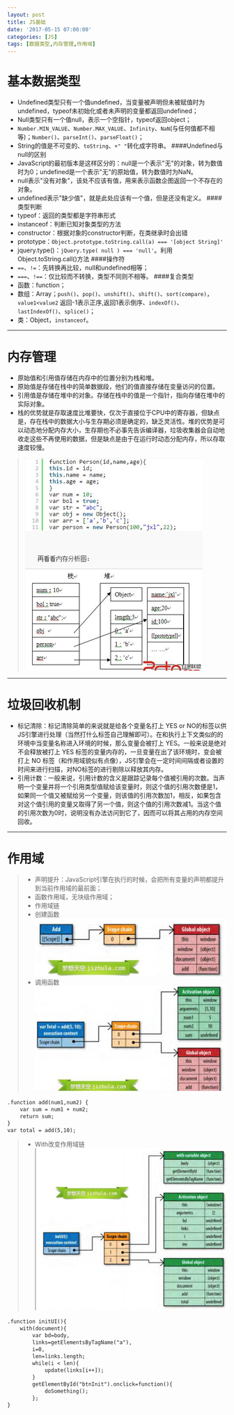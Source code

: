 ```yaml
---
layout: post
title: JS基础
date: '2017-05-15 07:00:00'
categories: [JS]
tags: [数据类型,内存管理,作用域]
---
```


# 基本数据类型
* Undefined类型只有一个值undefined，当变量被声明但未被赋值时为undefined，typeof未初始化或者未声明的变量都返回undefined；
* Null类型只有一个值null，表示一个空指针，typeof返回object；
* `Number.MIN_VALUE`、`Number.MAX_VALUE`、`Infinity`、`NaN`(与任何值都不相等)；`Number()`、`parseInt()`、`parseFloat()`；
* String的值是不可变的、`toString`、`+" "`转化成字符串。
####Undefined与null的区别
* JavaScript的最初版本是这样区分的：null是一个表示"无"的对象，转为数值时为0；undefined是一个表示"无"的原始值，转为数值时为NaN。
* null表示"没有对象"，该处不应该有值，用来表示函数企图返回一个不存在的对象。
* undefined表示"缺少值"，就是此处应该有一个值，但是还没有定义。
####类型判断
* typeof：返回的类型都是字符串形式
* instanceof：判断已知对象类型的方法
* constructor：根据对象的constructor判断，在类继承时会出错
* prototype：`Object.prototype.toString.call(a) === '[object String]'`
* jquery.type()：`jQuery.type( null ) === 'null'`。利用Object.toString.call()方法
####操作符
* `==`、`!=`：先转换再比较，null和undefined相等；
* `===`、`!==`：仅比较而不转换，类型不同则不相等。
####复合类型
* 函数：function；
* 数组：Array；`push()`、`pop()`、`unshift()`、`shift()`、`sort(compare)`，`value1<value2` 返回-1表示正序,返回1表示倒序、`indexOf()`、`lastIndexOf()`、`splice()`；
* 类：Object，`instanceof`。

---
# 内存管理
* 原始值和引用值存储在内存中的位置分别为栈和堆。
* 原始值是存储在栈中的简单数据段，他们的值直接存储在变量访问的位置。
* 引用值是存储在堆中的对象。存储在栈中的值是一个指针，指向存储在堆中的实际对象。
* 栈的优势就是存取速度比堆要快，仅次于直接位于CPU中的寄存器，但缺点是，存在栈中的数据大小与生存期必须是确定的，缺乏灵活性。堆的优势是可以动态地分配内存大小，生存期也不必事先告诉编译器，垃圾收集器会自动地收走这些不再使用的数据，但是缺点是由于在运行时动态分配内存，所以存取速度较慢。
> ![The IE Box](/assets/images/2017/j1.jpg)

---
# 垃圾回收机制
* 标记清除：标记清除简单的来说就是给各个变量名打上 YES or NO的标签以供JS引擎进行处理（当然打什么标签自己理解即可）。在和执行上下文类似的的环境中当变量名称进入环境的时候，那么变量会被打上 YES。一般来说是绝对不会释放被打上 YES 标签的变量内存的，一旦变量在出了该环境时，变会被打上 NO 标签（和作用域貌似有点像），JS引擎会在一定时间间隔或者设置的时间来进行扫描，对NO标签的进行剔除以释放其内存。
* 引用计数：一般来说，引用计数的含义是跟踪记录每个值被引用的次数。当声明一个变量并将一个引用类型值赋给该变量时，则这个值的引用次数便是1，如果同一个值又被赋给另一个变量，则该值的引用次数加1，相反，如果包含对这个值引用的变量又取得了另一个值，则这个值的引用次数减1。当这个值的引用次数为0时，说明没有办法访问到它了，因而可以将其占用的内存空间回收。

---
# 作用域
> * 声明提升：JavaScript引擎在执行的时候，会把所有变量的声明都提升到当前作用域的最前面；
> * 函数作用域，无块级作用域；
> * 作用域链
>  * 创建函数![The IE Box](/assets/images/2017/j2.jpg)
>  * 调用函数![The IE Box](/assets/images/2017/j3.jpg)

    .function add(num1,num2) {
        var sum = num1 + num2;
        return sum;
    }
    var total = add(5,10);

> * With改变作用域链![The IE Box](/assets/images/2017/j4.jpg)

    .function initUI(){
        with(document){
            var bd=body,
            links=getElementsByTagName("a"),
            i=0,
            len=links.length;
            while(i < len){
                update(links[i++]);
            }
            getElementById("btnInit").onclick=function(){
                doSomething();
            };
    }

